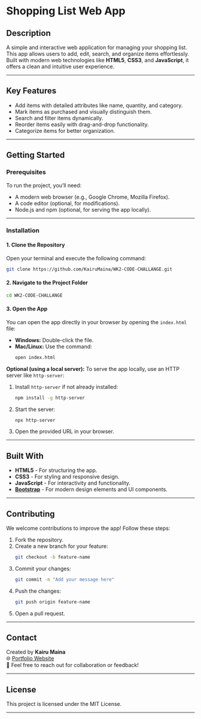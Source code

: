 
# Shopping List Web App

## **Description**
A simple and interactive web application for managing your shopping list. This app allows users to add, edit, search, and organize items effortlessly. Built with modern web technologies like **HTML5**, **CSS3**, and **JavaScript**, it offers a clean and intuitive user experience.

---

## **Key Features**
- Add items with detailed attributes like name, quantity, and category.
- Mark items as purchased and visually distinguish them.
- Search and filter items dynamically.
- Reorder items easily with drag-and-drop functionality.
- Categorize items for better organization.

---

## **Getting Started**

### **Prerequisites**
To run the project, you’ll need:
- A modern web browser (e.g., Google Chrome, Mozilla Firefox).
- A code editor (optional, for modifications).
- Node.js and npm (optional, for serving the app locally).

---

### **Installation**

#### 1. Clone the Repository
Open your terminal and execute the following command:
```bash
git clone https://github.com/KairuMaina/WK2-CODE-CHALLANGE.git
```

#### 2. Navigate to the Project Folder
```bash
cd WK2-CODE-CHALLANGE
```

#### 3. Open the App
You can open the app directly in your browser by opening the `index.html` file:
- **Windows:** Double-click the file.
- **Mac/Linux:** Use the command:
  ```bash
  open index.html
  ```

**Optional (using a local server):**
To serve the app locally, use an HTTP server like `http-server`:
1. Install `http-server` if not already installed:
   ```bash
   npm install -g http-server
   ```
2. Start the server:
   ```bash
   npx http-server
   ```
3. Open the provided URL in your browser.

---

## **Built With**
- **HTML5** - For structuring the app.
- **CSS3** - For styling and responsive design.
- **JavaScript** - For interactivity and functionality.
- [**Bootstrap**](https://getbootstrap.com) - For modern design elements and UI components.

---

## **Contributing**
We welcome contributions to improve the app! Follow these steps:
1. Fork the repository.
2. Create a new branch for your feature:
   ```bash
   git checkout -b feature-name
   ```
3. Commit your changes:
   ```bash
   git commit -m "Add your message here"
   ```
4. Push the changes:
   ```bash
   git push origin feature-name
   ```
5. Open a pull request.

---

## **Contact**
Created by **Kairu Maina**  
🌐 [Portfolio Website](https://KairuMaina-dev.netlify.app)  
📧 Feel free to reach out for collaboration or feedback!

---

## **License**
This project is licensed under the MIT License.

---











